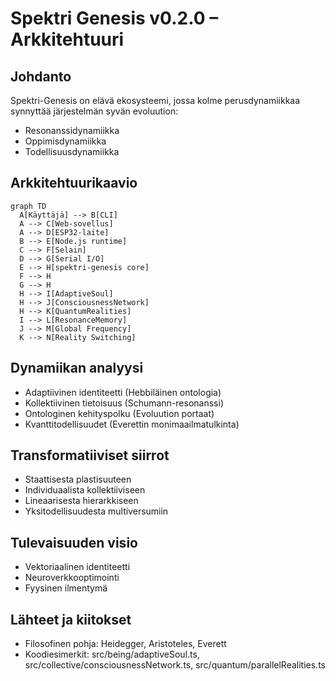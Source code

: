 # Spektri Genesis v0.2.0 – Arkkitehtuuri

## Johdanto
Spektri-Genesis on elävä ekosysteemi, jossa kolme perusdynamiikkaa synnyttää järjestelmän syvän evoluution:
- Resonanssidynamiikka
- Oppimisdynamiikka
- Todellisuusdynamiikka

## Arkkitehtuurikaavio

```mermaid
graph TD
  A[Käyttäjä] --> B[CLI]
  A --> C[Web-sovellus]
  A --> D[ESP32-laite]
  B --> E[Node.js runtime]
  C --> F[Selain]
  D --> G[Serial I/O]
  E --> H[spektri-genesis core]
  F --> H
  G --> H
  H --> I[AdaptiveSoul]
  H --> J[ConsciousnessNetwork]
  H --> K[QuantumRealities]
  I --> L[ResonanceMemory]
  J --> M[Global Frequency]
  K --> N[Reality Switching]
```

## Dynamiikan analyysi
- Adaptiivinen identiteetti (Hebbiläinen ontologia)
- Kollektiivinen tietoisuus (Schumann-resonanssi)
- Ontologinen kehityspolku (Evoluution portaat)
- Kvanttitodellisuudet (Everettin monimaailmatulkinta)

## Transformatiiviset siirrot
- Staattisesta plastisuuteen
- Individuaalista kollektiiviseen
- Lineaarisesta hierarkkiseen
- Yksitodellisuudesta multiversumiin

## Tulevaisuuden visio
- Vektoriaalinen identiteetti
- Neuroverkkooptimointi
- Fyysinen ilmentymä

## Lähteet ja kiitokset
- Filosofinen pohja: Heidegger, Aristoteles, Everett
- Koodiesimerkit: src/being/adaptiveSoul.ts, src/collective/consciousnessNetwork.ts, src/quantum/parallelRealities.ts
